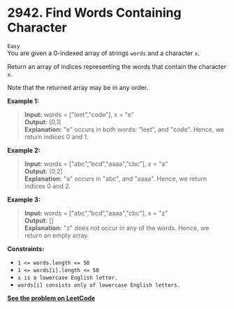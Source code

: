 # 2942. Find Words Containing Character

`Easy` <br />
You are given a 0-indexed array of strings `words` and a character `x`.

Return an array of indices representing the words that contain the character `x`.

Note that the returned array may be in any order.

**Example 1:**

> **Input:** words = ["leet","code"], x = "e" <br />
> **Output:** [0,1] <br />
> **Explanation:** "e" occurs in both words: "leet", and "code". Hence, we return indices 0 and 1.

**Example 2:**

> **Input:** words = ["abc","bcd","aaaa","cbc"], x = "a" <br />
> **Output:** [0,2] <br />
> **Explanation:** "a" occurs in "abc", and "aaaa". Hence, we return indices 0 and 2.

**Example 3:**

> **Input:** words = ["abc","bcd","aaaa","cbc"], x = "z" <br />
> **Output:** [] <br />
> **Explanation:** "z" does not occur in any of the words. Hence, we return an empty array.

**Constraints:**

- `1 <= words.length <= 50`
- `1 <= words[i].length <= 50`
- `x is a lowercase English letter.`
- `words[i] consists only of lowercase English letters.`

[**See the problem on LeetCode**](https://leetcode.com/problems/find-words-containing-character/)